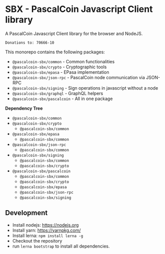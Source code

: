 # SBX - PascalCoin Javascript Client library

A PascalCoin Javascript Client library for the browser and NodeJS.

`Donations to: 70666-10`

This monorepo contains the following packages:

 - `@pascalcoin-sbx/common` - Common functionalities
 - `@pascalcoin-sbx/crypto` - Cryptographic tools
 - `@pascalcoin-sbx/epasa` - EPasa implementation
 - `@pascalcoin-sbx/json-rpc` - PascalCoin node communication via JSON-RPC
 - `@pascalcoin-sbx/signing` - Sign operations in javascript without a node
 - `@pascalcoin-sbx/graphql` - GraphQL helpers
 - `@pascalcoin-sbx/pascalcoin` - All in one package

**Dependency Tree**

 - `@pascalcoin-sbx/common`
 - `@pascalcoin-sbx/crypto`
   - `@pascalcoin-sbx/common`
 - `@pascalcoin-sbx/epasa`
   - `@pascalcoin-sbx/common`
 - `@pascalcoin-sbx/json-rpc`
   - `@pascalcoin-sbx/common`
 - `@pascalcoin-sbx/signing`
   - `@pascalcoin-sbx/common`
   - `@pascalcoin-sbx/crypto`
 - `@pascalcoin-sbx/pascalcoin`
   - `@pascalcoin-sbx/common`
   - `@pascalcoin-sbx/crypto`
   - `@pascalcoin-sbx/epasa`
   - `@pascalcoin-sbx/json-rpc`
   - `@pascalcoin-sbx/signing`
   
## Development

 - Install nodejs: https://nodejs.org
 - Install yarn: https://yarnpkg.com/
 - Install lerna: `npm install lerna -g`
 - Checkout the repository
 - run `lerna bootstrap` to install all dependencies.
